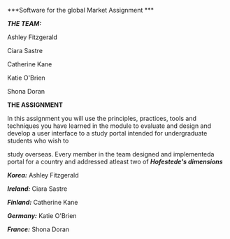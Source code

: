 ***Software for the global Market Assignment ***

***THE TEAM:*** <br>

Ashley Fitzgerald <br>

Ciara Sastre <br>

Catherine Kane <br>

Katie O'Brien <br>

Shona Doran<br>

**THE ASSIGNMENT**

In this assignment you will use the principles, practices, tools and techniques you have learned in the module to
evaluate and design and develop a user interface to a study portal intended for undergraduate students who wish to

study overseas. Every member in the team designed and implementeda portal for a country and addressed atleast two of ***Hofestede's dimensions***<br>

 

 ***Korea:*** Ashley Fitzgerald <br>

 ***Ireland:*** Ciara Sastre <br>

 ***Finland:*** Catherine Kane <br>

 ***Germany:*** Katie O'Brien <br>

 ***France:*** Shona Doran <br>



